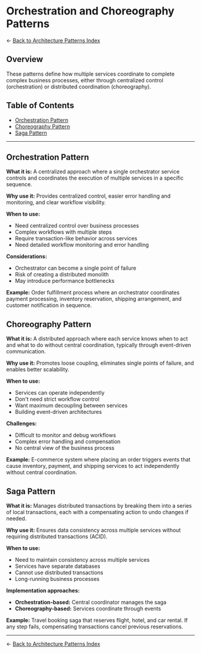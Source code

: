 # Orchestration and Choreography Patterns

← [Back to Architecture Patterns Index](./README.md)

## Overview

These patterns define how multiple services coordinate to complete complex business processes, either through centralized control (orchestration) or distributed coordination (choreography).

## Table of Contents

- [Orchestration Pattern](#orchestration-pattern)
- [Choreography Pattern](#choreography-pattern)
- [Saga Pattern](#saga-pattern)

---

## Orchestration Pattern

**What it is:** A centralized approach where a single orchestrator service controls and coordinates the execution of multiple services in a specific sequence.

**Why use it:** Provides centralized control, easier error handling and monitoring, and clear workflow visibility.

**When to use:**
- Need centralized control over business processes
- Complex workflows with multiple steps
- Require transaction-like behavior across services
- Need detailed workflow monitoring and error handling

**Considerations:**
- Orchestrator can become a single point of failure
- Risk of creating a distributed monolith
- May introduce performance bottlenecks

**Example:** Order fulfillment process where an orchestrator coordinates payment processing, inventory reservation, shipping arrangement, and customer notification in sequence.

## Choreography Pattern

**What it is:** A distributed approach where each service knows when to act and what to do without central coordination, typically through event-driven communication.

**Why use it:** Promotes loose coupling, eliminates single points of failure, and enables better scalability.

**When to use:**
- Services can operate independently
- Don't need strict workflow control
- Want maximum decoupling between services
- Building event-driven architectures

**Challenges:**
- Difficult to monitor and debug workflows
- Complex error handling and compensation
- No central view of the business process

**Example:** E-commerce system where placing an order triggers events that cause inventory, payment, and shipping services to act independently without central coordination.

## Saga Pattern

**What it is:** Manages distributed transactions by breaking them into a series of local transactions, each with a compensating action to undo changes if needed.

**Why use it:** Ensures data consistency across multiple services without requiring distributed transactions (ACID).

**When to use:**
- Need to maintain consistency across multiple services
- Services have separate databases
- Cannot use distributed transactions
- Long-running business processes

**Implementation approaches:**
- **Orchestration-based:** Central coordinator manages the saga
- **Choreography-based:** Services coordinate through events

**Example:** Travel booking saga that reserves flight, hotel, and car rental. If any step fails, compensating transactions cancel previous reservations.

---

← [Back to Architecture Patterns Index](./README.md)